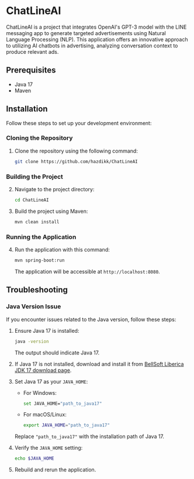 # ChatLineAI

ChatLineAI is a project that integrates OpenAI's GPT-3 model with the LINE messaging app to generate targeted advertisements using Natural Language Processing (NLP). This application offers an innovative approach to utilizing AI chatbots in advertising, analyzing conversation context to produce relevant ads.

## Prerequisites

- Java 17
- Maven

## Installation

Follow these steps to set up your development environment:

### Cloning the Repository

1. Clone the repository using the following command:

    ```bash
    git clone https://github.com/hazdikk/ChatLineAI
    ```

### Building the Project

2. Navigate to the project directory:

    ```bash
    cd ChatLineAI
    ```

3. Build the project using Maven:

    ```bash
    mvn clean install
    ```

### Running the Application

4. Run the application with this command:

    ```bash
    mvn spring-boot:run
    ```

   The application will be accessible at `http://localhost:8080`.

## Troubleshooting

### Java Version Issue

If you encounter issues related to the Java version, follow these steps:

1. Ensure Java 17 is installed:

    ```bash
    java -version
    ```

   The output should indicate Java 17.

2. If Java 17 is not installed, download and install it from [BellSoft Liberica JDK 17 download page](https://bell-sw.com/pages/downloads/#/java-17-lts).

3. Set Java 17 as your `JAVA_HOME`:

    - For Windows:

        ```bash
        set JAVA_HOME="path_to_java17"
        ```

    - For macOS/Linux:

        ```bash
        export JAVA_HOME="path_to_java17"
        ```

   Replace `"path_to_java17"` with the installation path of Java 17.

4. Verify the `JAVA_HOME` setting:

    ```bash
    echo $JAVA_HOME
    ```

5. Rebuild and rerun the application.
